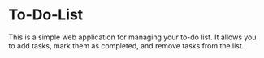 # To-Do-List
This is a simple web application for managing your to-do list. It allows you to add tasks, mark them as completed, and remove tasks from the list.
